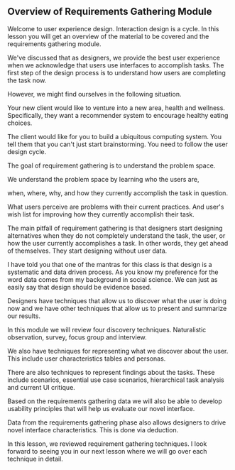 ## Overview of Requirements Gathering Module

Welcome to user experience design. Interaction design is a cycle. In this lesson you will get an overview of the material to be covered and the requirements gathering module.

We've discussed that as designers, we provide the best user experience when we acknowledge that users use interfaces to accomplish tasks. The first step of the design process is to understand how users are completing the task now.

However, we might find ourselves in the following situation.

Your new client would like to venture into a new area, health and wellness. Specifically, they want a recommender system to encourage healthy eating choices.

The client would like for you to build a ubiquitous computing system. You tell them that you can't just start brainstorming. You need to follow the user design cycle.

The goal of requirement gathering is to understand the problem space.

We understand the problem space by learning who the users are,

when, where, why, and how they currently accomplish the task in question.

What users perceive are problems with their current practices. And user's wish list for improving how they currently accomplish their task.

The main pitfall of requirement gathering is that designers start designing alternatives when they do not completely understand the task, the user, or how the user currently accomplishes a task. In other words, they get ahead of themselves. They start designing without user data.

I have told you that one of the mantras for this class is that design is a systematic and data driven process. As you know my preference for the word data comes from my background in social science. We can just as easily say that design should be evidence based.

Designers have techniques that allow us to discover what the user is doing now and we have other techniques that allow us to present and summarize our results.

In this module we will review four discovery techniques. Naturalistic observation, survey, focus group and interview.

We also have techniques for representing what we discover about the user. This include user characteristics tables and personas.

There are also techniques to represent findings about the tasks. These include scenarios, essential use case scenarios, hierarchical task analysis and current UI critique.

Based on the requirements gathering data we will also be able to develop usability principles that will help us evaluate our novel interface.

Data from the requirements gathering phase also allows designers to drive novel interface characteristics. This is done via deduction.

In this lesson, we reviewed requirement gathering techniques. I look forward to seeing you in our next lesson where we will go over each technique in detail.
